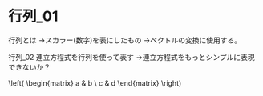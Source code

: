 # 行列_01
行列とは
→スカラー(数字)を表にしたもの
→ベクトルの変換に使用する。

行列_02
連立方程式を行列を使って表す
→連立方程式をもっとシンプルに表現できないか？

\left(
\begin{matrix} 
a & b \\ 
c & d 
\end{matrix} 
\right)
